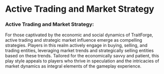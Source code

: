 # Active Trading and Market Strategy

### Active Trading and Market Strategy:

 For those captivated by the economic and social dynamics of TraitForge, active trading and strategic market influence emerge as compelling strategies. Players in this realm actively engage in buying, selling, and trading entities, leveraging market trends and strategically selling entities based on these trends. Tailored for the economically savvy and patient, this play style appeals to players who thrive in speculation and the intricacies of market dynamics as integral elements of the gameplay experience.